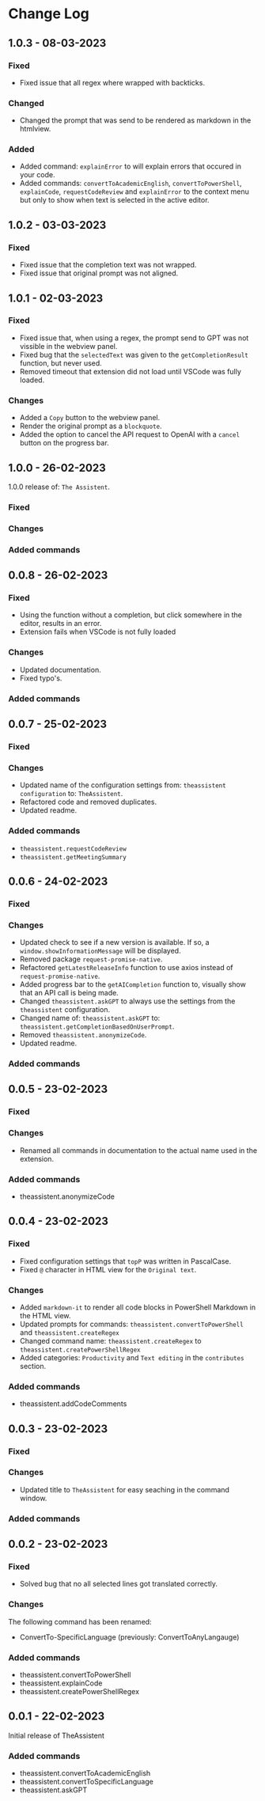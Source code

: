 # Change Log

## 1.0.3 - 08-03-2023

### Fixed

- Fixed issue that all regex where wrapped with backticks.

### Changed

- Changed the prompt that was send to be rendered as markdown in the htmlview.

### Added

- Added command: `explainError` to will explain errors that occured in your code.
- Added commands: `convertToAcademicEnglish`, `convertToPowerShell`, `explainCode`, `requestCodeReview` and `explainError` to the context menu but only to
show when text is selected in the active editor.

## 1.0.2 - 03-03-2023

### Fixed

- Fixed issue that the completion text was not wrapped.
- Fixed issue that original prompt was not aligned.

## 1.0.1 - 02-03-2023

### Fixed

- Fixed issue that, when using a regex, the prompt send to GPT was not vissible in the webview panel.
- Fixed bug that the `selectedText` was given to the `getCompletionResult` function, but never used.
- Removed timeout that extension did not load until VSCode was fully loaded.

### Changes

- Added a `Copy` button to the webview panel.
- Render the original prompt as a `blockquote`.
- Added the option to cancel the API request to OpenAI with a `cancel` button on the progress bar.

## 1.0.0 - 26-02-2023

1.0.0 release of: `The Assistent`.

### Fixed

### Changes

### Added commands

## 0.0.8 - 26-02-2023

### Fixed

- Using the function without a completion, but click somewhere in the editor, results in an error.
- Extension fails when VSCode is not fully loaded

### Changes

- Updated documentation.
- Fixed typo's.

### Added commands

## 0.0.7 - 25-02-2023

### Fixed

### Changes

- Updated name of the configuration settings from: `theassistent configuration` to: `TheAssistent`.
- Refactored code and removed duplicates.
- Updated readme.

### Added commands

- `theassistent.requestCodeReview`
- `theassistent.getMeetingSummary`

## 0.0.6 - 24-02-2023

### Fixed

### Changes

- Updated check to see if a new version is available. If so, a `window.showInformationMessage` will be displayed.
- Removed package `request-promise-native`. 
- Refactored `getLatestReleaseInfo` function to use axios instead of `request-promise-native`.
- Added progress bar to the `getAICompletion` function to, visually show that an API call is being made.
- Changed `theassistent.askGPT` to always use the settings from the `theassistent` configuration.
- Changed name of: `theassistent.askGPT` to: `theassistent.getCompletionBasedOnUserPrompt`.
- Removed `theassistent.anonymizeCode`.
- Updated readme.

### Added commands

## 0.0.5 - 23-02-2023

### Fixed

### Changes

- Renamed all commands in documentation to the actual name used in the extension.

### Added commands

- theassistent.anonymizeCode

## 0.0.4 - 23-02-2023

### Fixed

- Fixed configuration settings that `topP` was written in PascalCase.
- Fixed `@` character in HTML view for the `Original text`.

### Changes

- Added `markdown-it` to render all code blocks in PowerShell Markdown in the HTML view.
- Updated prompts for commands: `theassistent.convertToPowerShell` and `theassistent.createRegex`
- Changed command name: `theassistent.createRegex` to `theassistent.createPowerShellRegex`
- Added categories: `Productivity` and `Text editing` in the `contributes` section.

### Added commands

- theassistent.addCodeComments

## 0.0.3 - 23-02-2023

### Fixed

### Changes

- Updated title to `TheAssistent` for easy seaching in the command window.

### Added commands

## 0.0.2 - 23-02-2023

### Fixed

- Solved bug that no all selected lines got translated correctly.

### Changes

The following command has been renamed:

- ConvertTo-SpecificLanguage (previously: ConvertToAnyLangauge)

### Added commands

- theassistent.convertToPowerShell
- theassistent.explainCode 
- theassistent.createPowerShellRegex 

## 0.0.1 - 22-02-2023

Initial release of TheAssistent

### Added commands

- theassistent.convertToAcademicEnglish
- theassistent.convertToSpecificLanguage
- theassistent.askGPT